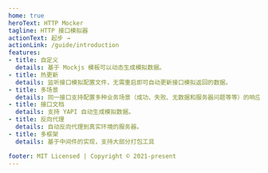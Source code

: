 ```yaml
---
home: true
heroText: HTTP Mocker
tagline: HTTP 接口模拟器
actionText: 起步 →
actionLink: /guide/introduction
features:
- title: 自定义
  details: 基于 Mockjs 模板可以动态生成模拟数据。
- title: 热更新
  details: 监听接口模拟配置文件，无需重启即可自动更新接口模拟返回的数据。
- title: 多场景
  details: 同一接口支持配置多种业务场景（成功、失败、无数据和服务器问题等等）的响应值
- title: 接口文档
  details: 支持 YAPI 自动生成模拟数据。
- title: 反向代理
  details: 自动反向代理到真实环境的服务器。
- title: 多框架
  details: 基于中间件的实现，支持大部分打包工具

footer: MIT Licensed | Copyright © 2021-present
---
```

